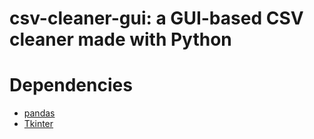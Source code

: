 # csv-cleaner-gui: a GUI-based CSV cleaner made with Python

# Dependencies
- [pandas](https://github.com/pandas-dev/pandas#dependencies)
- [Tkinter](https://docs.python.org/3/library/tkinter.html)
 
